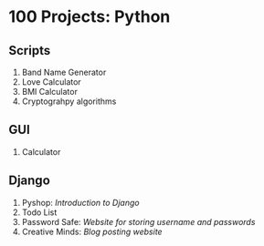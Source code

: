 # 100 Projects: Python

## Scripts
1. Band Name Generator
2. Love Calculator
3. BMI Calculator
4. Cryptograhpy algorithms

## GUI
1. Calculator

## Django
1. Pyshop: *Introduction to Django*
2. Todo List
3. Password Safe: *Website for storing username and passwords*
4. Creative Minds: *Blog posting website*
 